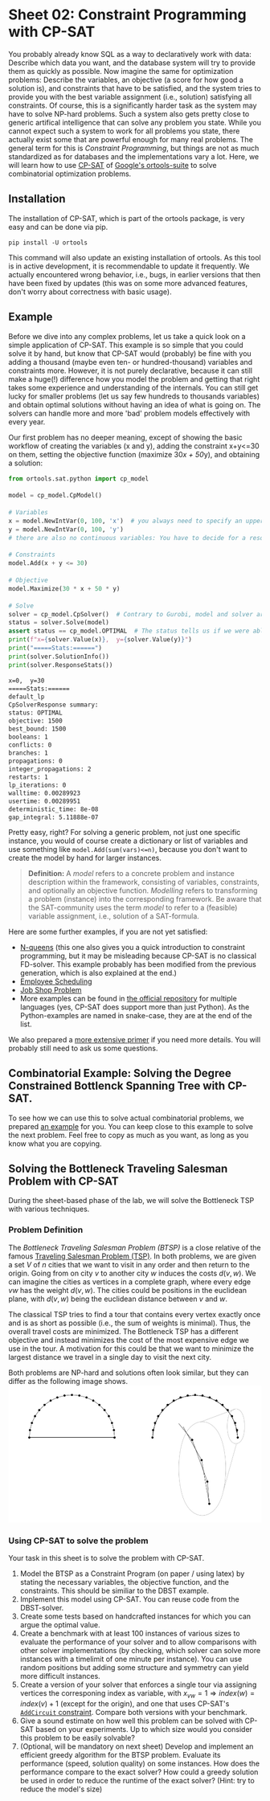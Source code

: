 # Sheet 02: Constraint Programming with CP-SAT

You probably already know SQL as a way to declaratively work with data: Describe which data you want, and the database system will try to provide them as quickly as possible.
Now imagine the same for optimization problems: Describe the variables, an objective (a score for how good a solution is), and constraints that have to be satisfied, and the system tries to provide you with the best variable assignment (i.e., solution) satisfying all constraints.
Of course, this is a significantly harder task as the system may have to solve NP-hard problems.
Such a system also gets pretty close to generic artifical intelligence that can solve any problem you state.
While you cannot expect such a system to work for all problems you state, there actually exist some that are powerful enough for many real problems.
The general term for this is *Constraint Programming*, but things are not as much standardized as for databases and the implementations vary a lot.
Here, we will learn how to use [CP-SAT](https://developers.google.com/optimization/cp/cp_solver) of [Google's ortools-suite](https://developers.google.com/optimization) to solve combinatorial optimization problems.


## Installation

The installation of CP-SAT, which is part of the ortools package, is very easy and can
be done via pip.

```shell
pip install -U ortools
```

This command will also update an existing installation of ortools.
As this tool is in active development, it is recommendable to update it frequently.
We actually encountered wrong behavior, i.e., bugs, in earlier versions that then have
been fixed by updates (this was on some more advanced features, don't worry about
correctness with basic usage).

## Example

Before we dive into any complex problems, let us take a quick look on a simple application of CP-SAT.
This example is so simple that you could solve it by hand,
but know that CP-SAT would (probably) be fine with you adding a thousand (maybe even ten- or hundred-thousand) variables and constraints more.
However, it is not purely declarative, because it can still make a huge(!) difference how you model the problem and
getting that right takes some experience and understanding of the internals.
You can still get lucky for smaller problems (let us say few hundreds to thousands variables) and obtain optimal
solutions without having an idea of what is going on.
The solvers can handle more and more 'bad' problem models effectively with every year.

Our first problem has no deeper meaning, except of showing the basic workflow of creating the variables (x and y), adding the
constraint x+y<=30 on them, setting the objective function (maximize 30*x + 50*y), and obtaining a solution:

```python
from ortools.sat.python import cp_model

model = cp_model.CpModel()

# Variables
x = model.NewIntVar(0, 100, 'x')  # you always need to specify an upper bound.
y = model.NewIntVar(0, 100, 'y')
# there are also no continuous variables: You have to decide for a resolution and then work on integers.

# Constraints
model.Add(x + y <= 30)

# Objective
model.Maximize(30 * x + 50 * y)

# Solve
solver = cp_model.CpSolver()  # Contrary to Gurobi, model and solver are separated.
status = solver.Solve(model)
assert status == cp_model.OPTIMAL  # The status tells us if we were able to compute a solution.
print(f"x={solver.Value(x)},  y={solver.Value(y)}")
print("=====Stats:======")
print(solver.SolutionInfo())
print(solver.ResponseStats())
```

    x=0,  y=30
    =====Stats:======
    default_lp
    CpSolverResponse summary:
    status: OPTIMAL
    objective: 1500
    best_bound: 1500
    booleans: 1
    conflicts: 0
    branches: 1
    propagations: 0
    integer_propagations: 2
    restarts: 1
    lp_iterations: 0
    walltime: 0.00289923
    usertime: 0.00289951
    deterministic_time: 8e-08
    gap_integral: 5.11888e-07

Pretty easy, right? For solving a generic problem, not just one specific instance, you would of course create a
dictionary or list of variables and use something like `model.Add(sum(vars)<=n)`, because you don't want to create
the model by hand for larger instances.

> **Definition:** A *model* refers to a concrete problem and instance description within the framework, consisting of
> variables, constraints, and optionally an objective function. *Modelling* refers to transforming a problem (instance)
> into the corresponding framework. Be aware that the SAT-community uses the term *model* to refer to a (feasible) 
> variable assignment, i.e., solution of a SAT-formula.

Here are some further examples, if you are not yet satisfied:

* [N-queens](https://developers.google.com/optimization/cp/queens) (this one also gives you a quick introduction to
  constraint programming, but it may be misleading because CP-SAT is no classical FD-solver. This example probably has
  been modified from the previous generation, which is also explained at the end.)
* [Employee Scheduling](https://developers.google.com/optimization/scheduling/employee_scheduling)
* [Job Shop Problem](https://developers.google.com/optimization/scheduling/job_shop)
* More examples can be found
  in [the official repository](https://github.com/google/or-tools/tree/stable/ortools/sat/samples) for multiple
  languages (yes, CP-SAT does support more than just Python). As the Python-examples are named in snake-case, they are
  at the end of the list.

We also prepared a [more extensive primer](https://github.com/d-krupke/cpsat-primer) if you need more details.
You will probably still need to ask us some questions.

## Combinatorial Example: Solving the Degree Constrained Bottlenck Spanning Tree with CP-SAT.

To see how we can use this to solve actual combinatorial problems, we prepared [an example](./DBST) for you.
You can keep close to this example to solve the next problem.
Feel free to copy as much as you want, as long as you know what you are copying.

## Solving the Bottleneck Traveling Salesman Problem with CP-SAT

During the sheet-based phase of the lab, we will solve the Bottleneck TSP with various techniques.

### Problem Definition

The *Bottleneck Traveling Salesman Problem (BTSP)* is a close relative of the famous [Traveling Salesman Problem (TSP)](https://en.wikipedia.org/wiki/Travelling_salesman_problem).
In both problems, we are given a set $V$ of $n$ cities that we want to visit in any order and then return to the origin.
Going from on city $v$ to another city $w$ induces the costs $d(v,w)$.
We can imagine the cities as vertices in a complete graph, where every edge $vw$ has the weight $d(v,w)$.
The cities could be positions in the euclidean plane, with $d(v,w)$ being the euclidean distance between $v$ and $w$.

The classical TSP tries to find a tour that contains every vertex exactly once and is as short as possible (i.e., the sum of weights is minimal).
Thus, the overall travel costs are minimized.
The Bottleneck TSP has a different objective and instead minimizes the cost of the most expensive edge we use in the tour.
A motivation for this could be that we want to minimize the largest distance we travel in a single day to visit the next city.

Both problems are NP-hard and solutions often look similar, but they can differ as the following image shows.
![Difference between TSP and BTST](./figures/btsp_vs_tsp.png)

### Using CP-SAT to solve the problem

Your task in this sheet is to solve the problem with CP-SAT.

1. Model the BTSP as a Constraint Program (on paper / using latex) by stating the necessary variables, the objective function, and the constraints. This should be similiar to the DBST example.
2. Implement this model using CP-SAT. You can reuse code from the DBST-solver.
3. Create some tests based on handcrafted instances for which you can argue the optimal value.
4. Create a benchmark with at least 100 instances of various sizes to evaluate the performance of your solver and to allow comparisons with other solver implementations (by checking, which solver can solve more instances with a timelimit of one minute per instance). You can use random positions but adding some structure and symmetry can yield more difficult instances.
5. Create a version of your solver that enforces a single tour via assigning vertices the corresponing index as variable, with $x_{vw}=1 \Rightarrow index(w)=index(v)+1$ (except for the origin), and one that uses CP-SAT's [`AddCircuit` constraint](https://google.github.io/or-tools/python/ortools/sat/python/cp_model.html#CpModel.AddCircuit). Compare both versions with your benchmark.
6. Give a sound estimate on how well this problem can be solved with CP-SAT based on your experiments. Up to which size would you consider this problem to be easily solvable?
7. (Optional, will be mandatory on next sheet) Develop and implement an efficient greedy algorithm for the BTSP problem. Evaluate its performance (speed, solution quality) on some instances. How does the performance compare to the exact solver? How could a greedy solution be used in order to reduce the runtime of the exact solver? (Hint: try to reduce the model's size) 

